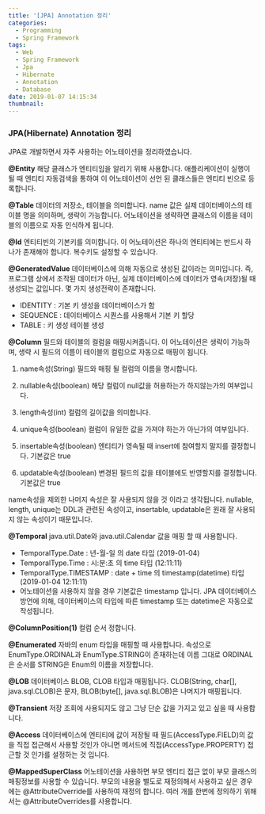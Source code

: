 ```yaml
---
title: '[JPA] Annotation 정리'
categories:
  - Programming
  - Spring Framework
tags:
  - Web
  - Spring Framework
  - Jpa
  - Hibernate
  - Annotation
  - Database
date: 2019-01-07 14:15:34
thumbnail:
---
```


### JPA(Hibernate) Annotation 정리

JPA로 개발하면서 자주 사용하는 어노테이션을 정리하였습니다.

**@Entity**
해당 클래스가 엔티티임을 알리기 위해 사용합니다. 애플리케이션이 실행이 될 때 엔티티 자동검색을 통하여 이 어노테이션이 선언 된 클래스들은 엔티티 빈으로 등록합니다.

**@Table**
데이터의 저장소, 테이블을 의미합니다. name 값은 실제 데이터베이스의 테이블 명을 의미하며, 생략이 가능합니다. 어노테이션을 생략하면 클래스의 이름을 테이블의 이름으로 자동 인식하게 됩니다.

**@Id**
엔티티빈의 기본키를 의미합니다. 이 어노테이션은 하나의 엔티티에는 반드시 하나가 존재해야 합니다. 복수키도 설정할 수 있습니다.

**@GeneratedValue**
데이터베이스에 의해 자동으로 생성된 값이라는 의미입니다. 즉, 프로그램 상에서 조작된 데이터가 아닌, 실제 데이터베이스에 데이터가 영속(저장)될 때 생성되는 값입니다. 몇 가지 생성전략이 존재합니다.

- IDENTITY : 기본 키 생성을 데이터베이스가 함
- SEQUENCE : 데이터베이스 시퀀스를 사용해서 기본 키 할당
- TABLE : 키 생성 테이블 생성

**@Column**
필드와 테이블의 컬럼을 매핑시켜줍니다. 이 어노테이션은 생략이 가능하며, 생략 시 필드의 이름이 테이블의 컬럼으로 자동으로 매핑이 됩니다.

1. name속성(String)
   필드와 매핑 될 컬럼의 이름을 명시합니다.

2. nullable속성(boolean)
   해당 컬럼이 null값을 허용하는가 하지않는가의 여부입니다.

3. length속성(int)
   컬럼의 길이값을 의미합니다.

4. unique속성(boolean)
   컬럼이 유일한 값을 가져야 하는가 아닌가의 여부입니다.

5. insertable속성(boolean)
   엔티티가 영속될 때 insert에 참여할지 말지를 결정합니다. 기본값은 true

6. updatable속성(boolean)
   변경된 필드의 값을 테이블에도 반영할지를 결정합니다. 기본값은 true

name속성을 제외한 나머지 속성은 잘 사용되지 않을 것 이라고 생각됩니다. nullable, length, unique는 DDL과 관련된 속성이고, insertable, updatable은 원래 잘 사용되지 않는 속성이기 때문입니다.

**@Temporal**
java.util.Date와 java.util.Calendar 값을 매핑 할 때 사용합니다.

- TemporalType.Date : 년-월-일 의 date 타입 (2019-01-04)
- TemporalType.Time : 시:분:초 의 time 타입 (12:11:11)
- TemporalType.TIMESTAMP : date + time 의 timestamp(datetime) 타입 (2019-01-04 12:11:11)
- 어노테이션을 사용하지 않을 경우 기본값은 timestamp 입니다. JPA 데이터베이스 방언에 의해, 데이터베이스의 타입에 따른 timestamp 또는 datetime은 자동으로 작성됩니다.

**@ColumnPosition(1)**
컬럼 순서 정합니다.

**@Enumerated**
자바의 enum 타입을 매핑할 때 사용합니다. 속성으로 EnumType.ORDINAL과 EnumType.STRING이 존재하는데 이름 그대로 ORDINAL은 순서를 STRING은 Enum의 이름을 저장합니다.

**@LOB**
데이터베이스 BLOB, CLOB 타입과 매핑됩니다. CLOB(String, char[], java.sql.CLOB)은 문자, BLOB(byte[], java.sql.BLOB)은 나머지가 매핑됩니다.

**@Transient**
저장 조회에 사용되지도 않고 그냥 단순 값을 가지고 있고 싶을 때 사용합니다.

**@Access**
데이터베이스에 엔티티에 값이 저장될 때 필드(AccessType.FIELD)의 값을 직접 접근해서 사용할 것인가 아니면 메서드에 직접(AccessType.PROPERTY) 접근할 것 인가를 설정하는 것 입니다.

**@MappedSuperClass**
어노테이션을 사용하면 부모 엔티티 접근 없이 부모 클래스의 매핑정보를 사용할 수 있습니다.
부모의 내용을 별도로 재정의해서 사용하고 싶은 경우에는 @AttributeOverride를 사용하여 재정의 합니다. 여러 개를 한번에 정의하기 위해서는 @AttributeOverrides를 사용합니다.
